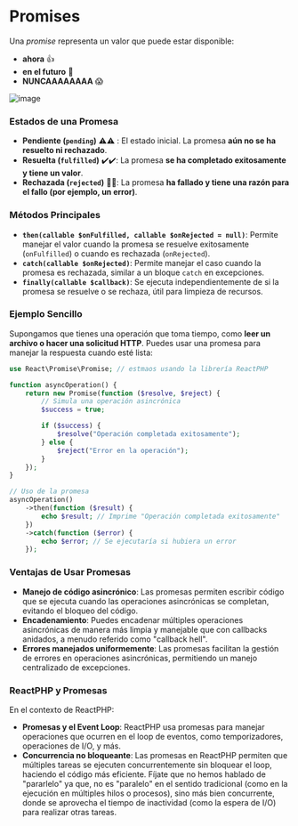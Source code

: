 
# Promises

Una *promise* representa un valor que puede estar disponible:
- __ahora__ 👍
- __en el futuro__ 🔮
- __NUNCAAAAAAAA__ 😱

![image](https://github.com/user-attachments/assets/ba97d5c8-946c-447c-b771-40753ba4689c)

### Estados de una Promesa

   - **Pendiente (`pending`)** ⚠️⚠️ : El estado inicial. La promesa __aún no se ha resuelto ni rechazado__.
   - **Resuelta (`fulfilled`)** ✔️✔️: La promesa __se ha completado exitosamente y tiene un valor__.
   - **Rechazada (`rejected`)** 🛑🛑: La promesa __ha fallado y tiene una razón para el fallo (por ejemplo, un error)__.

### Métodos Principales
   - **`then(callable $onFulfilled, callable $onRejected = null)`**: Permite manejar el valor cuando la promesa se resuelve exitosamente (`onFulfilled`) o cuando es rechazada (`onRejected`).
   - **`catch(callable $onRejected)`**: Permite manejar el caso cuando la promesa es rechazada, similar a un bloque `catch` en excepciones.
   - **`finally(callable $callback)`**: Se ejecuta independientemente de si la promesa se resuelve o se rechaza, útil para limpieza de recursos.

### Ejemplo Sencillo

Supongamos que tienes una operación que toma tiempo, como __leer un archivo o hacer una solicitud HTTP__. Puedes usar una promesa para manejar la respuesta cuando esté lista:

```php
use React\Promise\Promise; // estmaos usando la librería ReactPHP

function asyncOperation() {
    return new Promise(function ($resolve, $reject) {
        // Simula una operación asincrónica
        $success = true;

        if ($success) {
            $resolve("Operación completada exitosamente");
        } else {
            $reject("Error en la operación");
        }
    });
}

// Uso de la promesa
asyncOperation()
    ->then(function ($result) {
        echo $result; // Imprime "Operación completada exitosamente"
    })
    ->catch(function ($error) {
        echo $error; // Se ejecutaría si hubiera un error
    });
```

### Ventajas de Usar Promesas
- **Manejo de código asincrónico**: Las promesas permiten escribir código que se ejecuta cuando las operaciones asincrónicas se completan, evitando el bloqueo del código.
- **Encadenamiento**: Puedes encadenar múltiples operaciones asincrónicas de manera más limpia y manejable que con callbacks anidados, a menudo referido como "callback hell".
- **Errores manejados uniformemente**: Las promesas facilitan la gestión de errores en operaciones asincrónicas, permitiendo un manejo centralizado de excepciones.

### ReactPHP y Promesas

En el contexto de ReactPHP:
- **Promesas y el Event Loop**: ReactPHP usa promesas para manejar operaciones que ocurren en el loop de eventos, como temporizadores, operaciones de I/O, y más.
- **Concurrencia no bloqueante**: Las promesas en ReactPHP permiten que múltiples tareas se ejecuten concurrentemente sin bloquear el loop, haciendo el código más eficiente.  Fíjate que no hemos hablado de "pararlelo" ya que, no es "paralelo" en el sentido tradicional (como en la ejecución en múltiples hilos o procesos), sino más bien concurrente, donde se aprovecha el tiempo de inactividad (como la espera de I/O) para realizar otras tareas.
